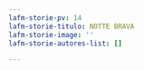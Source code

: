```yaml
---
lafm-storie-pv: 14
lafm-storie-titulo: NOTTE BRAVA
lafm-storie-image: ''
lafm-storie-autores-list: []

---
```


